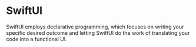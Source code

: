 # SwiftUI
SwiftUI employs declarative programming, which focuses on writing your specific desired outcome and letting SwiftUI do the work of translating your code into a functional UI.
